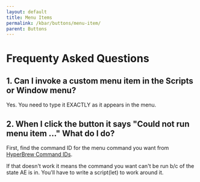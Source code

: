 ```yaml
---
layout: default
title: Menu Items
permalink: /kbar/buttons/menu-item/
parent: Buttons
---
```

# Frequenty Asked Questions #
## 1.  Can I invoke a custom menu item in the Scripts or Window menu? ##
Yes.  You need to type it EXACTLY as it appears in the menu.

## 2.  When I click the button it says "Could not run menu item ..."  What do I do? ##
First, find the command ID for the menu command you want from [HyperBrew Command IDs](https://hyperbrew.co/blog/after-effects-command-ids/).

If that doesn't work it means the command you want can't be run b/c of the state AE is in.  You'll have to write a script(let) to work around it.